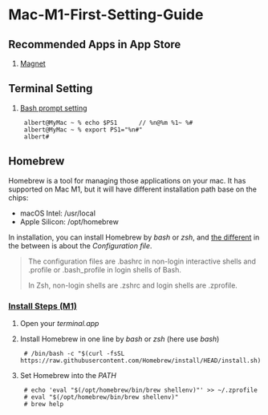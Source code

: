 # Mac-M1-First-Setting-Guide

## Recommended Apps in App Store

1. [Magnet](https://apps.apple.com/tw/app/magnet/id441258766?mt=12)


## Terminal Setting

1. [Bash prompt setting](https://osxdaily.com/2006/12/11/how-to-customize-your-terminal-prompt/)

        albert@MyMac ~ % echo $PS1      // %n@%m %1~ %#
        albert@MyMac ~ % export PS1="%n#"
        albert#


## Homebrew

Homebrew is a tool for managing those applications on your mac. It has supported on Mac M1, but it will have different installation path base on the chips:

* macOS Intel:      /usr/local
* Apple Silicon:    /opt/homebrew

In installation, you can install Homebrew by *bash* or *zsh*, and [the different](https://www.educba.com/zsh-vs-bash/) in the between is about the *Configuration file*.


> The configuration files are .bashrc in non-login interactive shells and .profile or .bash_profile in login shells of Bash. 
> 
> In Zsh, non-login shells are .zshrc and login shells are .zprofile.



### [Install Steps (M1)](https://docs.brew.sh/Installation)

1. Open your *terminal.app*
1. Install Homebrew in one line by *bash* or *zsh* (here use *bash*)

        # /bin/bash -c "$(curl -fsSL https://raw.githubusercontent.com/Homebrew/install/HEAD/install.sh)"

1. Set Homebrew into the *PATH*

        # echo 'eval "$(/opt/homebrew/bin/brew shellenv)"' >> ~/.zprofile
        # eval "$(/opt/homebrew/bin/brew shellenv)"
        # brew help
